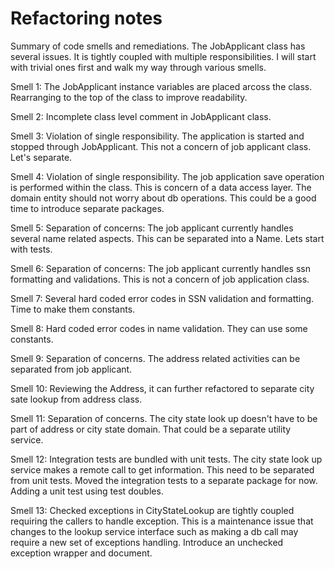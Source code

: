 # Refactoring notes

Summary of code smells and remediations. The JobApplicant class has several issues. It is tightly coupled with multiple responsibilities. I will start with trivial ones first and walk my way through various smells.

Smell 1: The JobApplicant instance variables are placed arcoss the class. Rearranging to the top of the class to improve readability.

Smell 2: Incomplete class level comment in JobApplicant class.

Smell 3: Violation of single responsibility. The application is started and stopped through JobApplicant. This not a concern of job applicant class. Let's separate.

Smell 4: Violation of single responsibility. The job application save operation is performed within the class. This is concern of a data access layer. The domain entity should not worry about db operations. This could be a good time to introduce separate packages.

Smell 5: Separation of concerns: The job applicant currently handles several name related aspects. This can be separated into a Name. Lets start with tests.

Smell 6: Separation of concerns: The job applicant currently handles ssn formatting and validations. This is not a concern of job application class.

Smell 7: Several hard coded error codes in SSN validation and formatting. Time to make them constants.

Smell 8: Hard coded error codes in name validation. They can use some constants.

Smell 9: Separation of concerns. The address related activities can be separated from job applicant.

Smell 10: Reviewing the Address, it can further refactored to separate city sate lookup from address class.

Smell 11: Separation of concerns. The city state look up doesn't have to be part of address or city state domain. That could be a separate utility service.

Smell 12: Integration tests are bundled with unit tests. The city state look up service makes a remote call to get information. This need to be separated from unit tests. Moved the integration tests to a separate package for now. Adding a unit test using test doubles.

Smell 13: Checked exceptions in CityStateLookup are tightly coupled requiring the callers to handle exception. This is a maintenance issue that changes to the lookup service interface such as making a db call may require a new set of exceptions handling. Introduce an unchecked exception wrapper and document.

